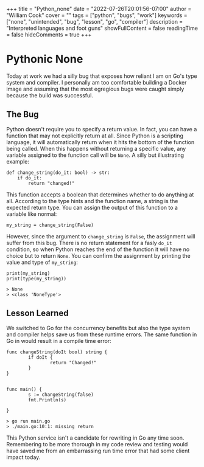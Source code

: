 +++
title = "Python_none"
date = "2022-07-26T20:01:56-07:00"
author = "William Cook"
cover = ""
tags = ["python", "bugs", "work"]
keywords = ["none", "unintended", "bug", "lesson", "go", "compiler"]
description = "Interpreted languages and foot guns"
showFullContent = false
readingTime = false
hideComments = true
+++

# Pythonic None
Today at work we had a silly bug that exposes how reliant I am on Go's type system and compiler. I personally am too comfortable building a Docker image and assuming that the most egregious bugs were caught simply because the build was successful.

## The Bug
Python doesn't require you to specify a return value. In fact, you can have a function that may not explicitly return at all. Since Python is a scripting language, it will automatically return when it hits the bottom of the function being called. When this happens without returning a specific value, any variable assigned to the function call will be `None`. A silly but illustrating example:
```code=
def change_string(do_it: bool) -> str: 
    if do_it:
        return "changed!"
```
This function accepts a boolean that determines whether to do anything at all. According to the type hints and the function name, a string is the expected return type. You can assign the output of this function to a variable like normal:
```code=
my_string = change_string(False)
```
However, since the argument to `change_string` is `False`, the assignment will suffer from this bug. There is no return statement for a fasly `do_it` condition, so when Python reaches the end of the function it will have no choice but to return `None`. You can confirm the assignment by printing the value and type of `my_string`:
```code=
print(my_string)
print(type(my_string))

> None
> <class 'NoneType'>
```

## Lesson Learned
We switched to Go for the concurrency benefits but also the type system and compiler helps save us from these runtime errors. The same function in Go in would result in a compile time error:
```code=
func changeString(doIt bool) string {
        if doIt {
                return "Changed!"
        }
}


func main() {
        s := changeString(false)
        fmt.Println(s)

}

> go run main.go
> ./main.go:10:1: missing return
```
This Python service isn't a candidate for rewriting in Go any time soon. Remembering to be more thorough in my code review and testing would have saved me from an embarrassing run time error that had some client impact today. 